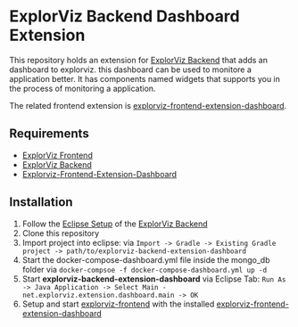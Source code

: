 # ExplorViz Backend Dashboard Extension

This repository holds an extension for [ExplorViz Backend](https://github.com/ExplorViz/explorviz-backend) that adds an dashboard to explorviz. this dashboard can be used
to monitore a application better. It has components named widgets that supports you in the process of monitoring a application.

The related frontend extension is [explorviz-frontend-extension-dashboard](https://github.com/ExplorViz/explorviz-frontend-extension-dashboard).


## Requirements
- [ExplorViz Frontend](https://github.com/ExplorViz/explorviz-frontend)
- [ExplorViz Backend](https://github.com/ExplorViz/explorviz-backend)
- [Explorviz-Frontend-Extension-Dashboard](https://github.com/ExplorViz/explorviz-frontend-extension-dashboard)

## Installation
1. Follow the [Eclipse Setup](https://github.com/ExplorViz/explorviz-backend#eclipse-setup) of the [ExplorViz Backend](https://github.com/ExplorViz/explorviz-backend)
2. Clone this repository
3. Import project into eclipse: via `Import -> Gradle -> Existing Gradle project -> path/to/explorviz-backend-extension-dashboard`
4. Start the docker-compose-dashboard.yml file inside the mongo_db folder via  `docker-compsoe -f docker-compose-dashboard.yml up -d`
5. Start **explorviz-backend-extension-dashboard** via Eclipse Tab: `Run As -> Java Application -> Select Main - net.explorviz.extension.dashboard.main -> OK`
6. Setup and start [explorviz-frontend](https://github.com/ExplorViz/explorviz-frontend) with the installed [explorviz-frontend-extension-dashboard](https://github.com/ExplorViz/explorviz-frontend-extension-dashboard)

